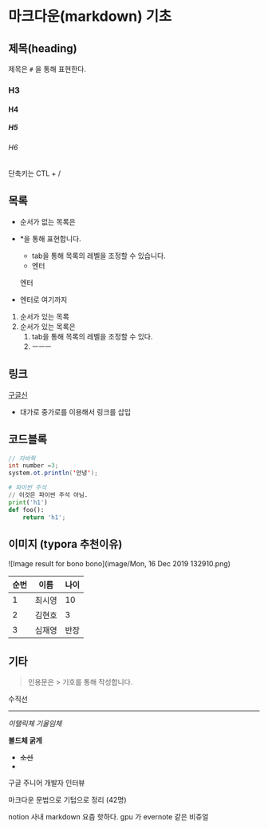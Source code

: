 # 마크다운(markdown) 기초

## 제목(heading)

제목은 `#`  을 통해 표현한다. 

###  H3

#### H4

##### H5

###### H6

단축키는 CTL + /



## 목록 

* 순서가 없는 목록은 

* *을 통해 표현합니다. 

  * tab을 통해 목록의 레벨을 조정할 수 있습니다.
  * 엔터

  엔터

* 엔터로 여기까지 

1. 순서가 있는 목록
2. 순서가 있는 목록은 
   1. tab을 통해 목록의 레벨을 조정할 수 있다. 
   2. ㅡㅡㅡ

## 링크

[구글신](https://www.google.com)

- 대가로 중가로를 이용해서 링크를 삽입

 ## 코드블록



```java
// 자바줙 
int number =3;
system.ot.println('안녕');
```

```python
# 파이썬 주석 
// 이것은 파이썬 주석 아님.
print('h1')
def foo():
    return 'h1';
```

## 이미지 (typora 추천이유)

![Image result for bono bono](image/Mon, 16 Dec 2019 132910.png)





| 순번 | 이름   | 나이 |
| ---- | ------ | ---- |
| 1    | 최시영 | 10   |
| 2    | 김현호 | 3    |
| 3    | 심재영 | 반장 |

## 기타 

> 인용문은 >  기호를 통해 작성합니다.

수직선

---

*이탤릭체 기울임체*

**볼드체 굵게**

- ~~소선~~
- 

구글 주니어 개발자 인터뷰 

마크다운 문법으로 기텁으로 정리 (42명)



notion 사내 markdown 요즘 핫하다. gpu 가 evernote 같은 비쥬얼 



 

